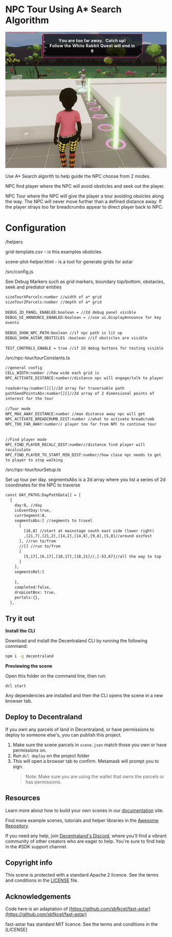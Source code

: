 # NPC Tour Using A* Search Algorithm

<img src="./images/npc-tour-astar.png">

Use A* Search algorith to help guide the NPC choose from 2 modes.   

NPC find player where the NPC will avoid obsticles and seek out the player.

NPC Tour where the NPC will give the player a tour avoiding obsicles along the way.  The NPC will never move further than a defined distance away.  If the player strays too far breadcrumbs appear to direct player back to NPC.

# Configuration

/helpers

grid-template.csv - is this examples obsticles

scene-plot-helper.html - is a tool for generate grids for astar 

/src/config.js

See Debug Markers such as grid markers, boundary top/bottom, obstacles, seek and prediator entities

```
sizeTourXParcels:number //width of a* grid
sizeTourZParcels:number //depth of a* grid

DEBUG_2D_PANEL_ENABLED:boolean = //2d debug panel visible
DEBUG_UI_ANNOUNCE_ENABLED:boolean = //use ui.DisplayAnnounce for key events
  
DEBUG_SHOW_NPC_PATH:boolean //if npc path is lit up
DEBUG_SHOW_ASTAR_OBSTICLES :boolean //if obsticles are visible

TEST_CONTROLS_ENABLE = true //if 2d debug buttons for testing visible
```

/src/npc-tour/tourConstants.ts

```
//general config
CELL_WIDTH:number //how wide each grid is
NPC_ACTIVATE_DISTANCE:number//distance npc will engage/talk to player

roadsArray:number[][]//2d array for traversable path
pathSeedPointsAbs:number[][]//2d array of 2 dimensional points of interest for the tour

//Tour mode
NPC_MAX_AWAY_DISTANCE:number //max distance away npc will get
NPC_ACTIVATE_BREADCRUMB_DIST:number //what to activate breadcrumb
NPC_TOO_FAR_AWAY:number// player too far from NPC to continue tour


//Find player mode
NPC_FIND_PLAYER_RECALC_DIST:number//distance find player will recalculate
NPC_FIND_PLAYER_TO_START_MIN_DIST:number//how close npc needs to get to player to stop walking
```

/src/npc-tour/tourSetup.ts

Set up tour per day.   segmentsAbs is a 2d array where you list a series of 2d coordinates for the NPC to traverse

```
const DAY_PATHS:DayPathData[] = [
  {
    day:0, //day
    isEventDay:true,
    currSegment:0, 
    segmentsAbs:[ //segments to travel
      [
        [16,8] //start at mainstage south east side (lower right)
        ,[21,7],[21,2],[14,2],[14,8],[9,8],[5,8]//around ozzfest 
      ], //run to/from
      //[] //run to/from
      [ 
        [5,17],[6,17],[18,17],[18,21]//,[-53,67]//all the way to top
      ]
    ],
    segmentsRel:[
 
    ],
    completed:false,
    dropLootBox: true,
    portals:{},
  },
```


## Try it out

**Install the CLI**

Download and install the Decentraland CLI by running the following command:

```bash
npm i -g decentraland
```

**Previewing the scene**

Open this folder on the command line, then run:

```
dcl start
```

Any dependencies are installed and then the CLI opens the scene in a new browser tab.

## Deploy to Decentraland

If you own any parcels of land in Decentraland, or have permissions to deploy to someone else's, you can publish this project.

1. Make sure the scene parcels in `scene.json` match those you own or have permissions on.
2. Run `dcl deploy` on the project folder
3. This will open a browser tab to confirm. Metamask will prompt you to sign.
   > Note: Make sure you are using the wallet that owns the parcels or has permissions.


## Resources

Learn more about how to build your own scenes in our [documentation](https://docs.decentraland.org/) site.

Find more example scenes, tutorials and helper libraries in the [Awesome Repository](https://github.com/decentraland-scenes/Awesome-Repository).

If you need any help, join [Decentraland's Discord](https://dcl.gg/discord), where you'll find a vibrant community of other creators who are eager to help. You're sure to find help in the #SDK support channel.

## Copyright info

This scene is protected with a standard Apache 2 licence. See the terms and conditions in the [LICENSE](/LICENSE) file.

## Acknowledgements

Code here is an adaptation of [https://github.com/sbfkcel/fast-astar](https://github.com/sbfkcel/fast-astar)


fast-astar has standard MIT licence. See the terms and conditions in the [LICENSE]

